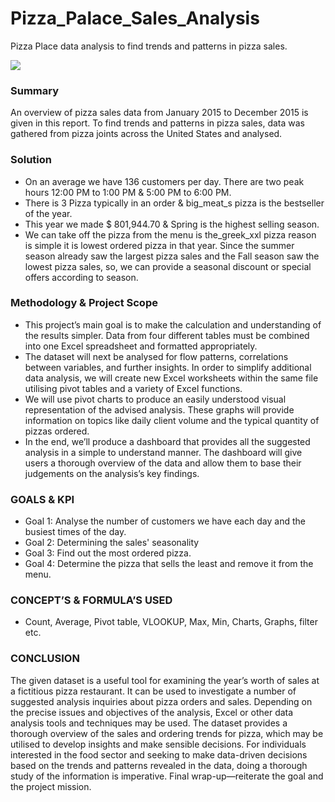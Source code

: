 # Pizza_Palace_Sales_Analysis

Pizza Place data analysis to find trends and patterns in pizza sales.

<img src = "https://images.deliveryhero.io/image/stores-glovo/stores/48677a75a5594fb8e3b1bdbe50e690e3496f00c7c23e54e88450fb8dccc3cd91?t=W3siYXV0byI6eyJxIjoibG93In19LHsicmVzaXplIjp7ImhlaWdodCI6MjI1fX1d">

### **Summary**
An overview of pizza sales data from January 2015 to December 2015 is given in this report. To find trends and patterns in pizza sales, data was gathered from pizza joints across the United States and analysed.

### **Solution**
*	On an average we have 136 customers per day. There are two peak hours 12:00 PM to 1:00 PM & 5:00 PM to 6:00 PM.
*	There is 3 Pizza typically in an order & big_meat_s pizza is the bestseller of the year.
*	This year we made $ 801,944.70 & Spring is the highest selling season.
*	We can take off the pizza from the menu is the_greek_xxl pizza reason is simple it is lowest ordered pizza in that year. Since the summer season already saw the largest pizza sales and the Fall season saw the lowest pizza sales, so, we can provide a seasonal discount or special offers according to season.

### **Methodology & Project Scope**
*	This project’s main goal is to make the calculation and understanding of the results simpler. Data from four different tables must be combined into one Excel spreadsheet and formatted appropriately.
*	The dataset will next be analysed for flow patterns, correlations between variables, and further insights. In order to simplify additional data analysis, we will create new Excel worksheets within the same file utilising pivot tables and a variety of Excel functions.
*	We will use pivot charts to produce an easily understood visual representation of the advised analysis. These graphs will provide information on topics like daily client volume and the typical quantity of pizzas ordered.
*	In the end, we’ll produce a dashboard that provides all the suggested analysis in a simple to understand manner. The dashboard will give users a thorough overview of the data and allow them to base their judgements on the analysis’s key findings.


### **GOALS & KPI**
*	Goal 1: Analyse the number of customers we have each day and the busiest times of the day.
*	Goal 2: Determining the sales&#39; seasonality
*	Goal 3: Find out the most ordered pizza.
*	Goal 4: Determine the pizza that sells the least and remove it from the menu.

### **CONCEPT’S & FORMULA’S USED**
*	Count, Average, Pivot table, VLOOKUP, Max, Min, Charts, Graphs, filter etc.

### **CONCLUSION**
The given dataset is a useful tool for examining the year’s worth of sales at a fictitious pizza restaurant. It can be used to investigate a number of suggested analysis inquiries about pizza orders and sales. Depending on the precise issues and objectives of the analysis, Excel or other data analysis tools and techniques may be used. The dataset provides a thorough overview of the sales and ordering trends for pizza, which may be utilised to develop insights and make sensible decisions. For individuals interested in the food sector and seeking to make data-driven decisions based on the trends and patterns revealed in the data, doing a thorough study of the information is imperative. Final wrap-up—reiterate the goal and the project mission.
